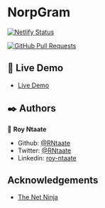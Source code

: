 # NorpGram

[![Netlify Status](https://api.netlify.com/api/v1/badges/fa27b8d5-8f20-4b4c-811e-f30a0e7ba5b7/deploy-status)](https://app.netlify.com/sites/norp-gram/deploys)

[![GitHub Pull Requests](https://img.shields.io/badge/GitHub-Pull%20Requests-blue)]()

## 🔴 Live Demo

- [Live Demo](https://norp-gram.netlify.app/)

## ✒️  Authors

👤 **Roy Ntaate**

- Github: [@RNtaate](https://github.com/RNtaate)
- Twitter: [@RNtaate](https://twitter.com/RNtaate)
- Linkedin: [roy-ntaate](https://linkedin.com/in/roy-ntaate)

## Acknowledgements

- [The Net Ninja](https://www.youtube.com/channel/UCW5YeuERMmlnqo4oq8vwUpg)